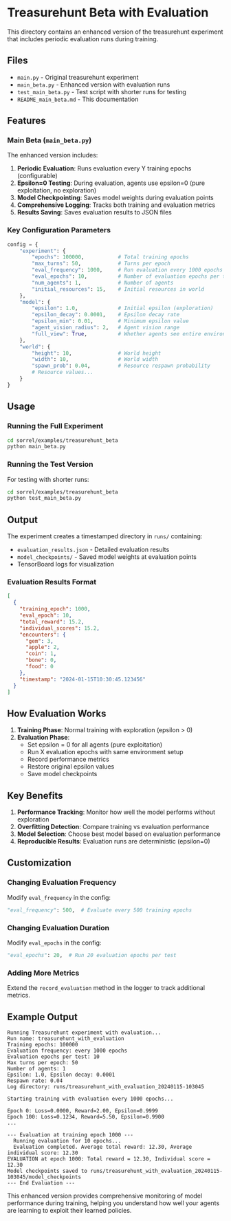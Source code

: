 # Treasurehunt Beta with Evaluation

This directory contains an enhanced version of the treasurehunt experiment that includes periodic evaluation runs during training.

## Files

- `main.py` - Original treasurehunt experiment
- `main_beta.py` - Enhanced version with evaluation runs
- `test_main_beta.py` - Test script with shorter runs for testing
- `README_main_beta.md` - This documentation

## Features

### Main Beta (`main_beta.py`)

The enhanced version includes:

1. **Periodic Evaluation**: Runs evaluation every Y training epochs (configurable)
2. **Epsilon=0 Testing**: During evaluation, agents use epsilon=0 (pure exploitation, no exploration)
3. **Model Checkpointing**: Saves model weights during evaluation points
4. **Comprehensive Logging**: Tracks both training and evaluation metrics
5. **Results Saving**: Saves evaluation results to JSON files

### Key Configuration Parameters

```python
config = {
    "experiment": {
        "epochs": 100000,           # Total training epochs
        "max_turns": 50,            # Turns per epoch
        "eval_frequency": 1000,     # Run evaluation every 1000 epochs
        "eval_epochs": 10,          # Number of evaluation epochs per test
        "num_agents": 1,            # Number of agents
        "initial_resources": 15,    # Initial resources in world
    },
    "model": {
        "epsilon": 1.0,             # Initial epsilon (exploration)
        "epsilon_decay": 0.0001,    # Epsilon decay rate
        "epsilon_min": 0.01,        # Minimum epsilon value
        "agent_vision_radius": 2,   # Agent vision range
        "full_view": True,          # Whether agents see entire environment
    },
    "world": {
        "height": 10,               # World height
        "width": 10,                # World width
        "spawn_prob": 0.04,         # Resource respawn probability
        # Resource values...
    }
}
```

## Usage

### Running the Full Experiment

```bash
cd sorrel/examples/treasurehunt_beta
python main_beta.py
```

### Running the Test Version

For testing with shorter runs:

```bash
cd sorrel/examples/treasurehunt_beta
python test_main_beta.py
```

## Output

The experiment creates a timestamped directory in `runs/` containing:

- `evaluation_results.json` - Detailed evaluation results
- `model_checkpoints/` - Saved model weights at evaluation points
- TensorBoard logs for visualization

### Evaluation Results Format

```json
[
  {
    "training_epoch": 1000,
    "eval_epoch": 10,
    "total_reward": 15.2,
    "individual_scores": 15.2,
    "encounters": {
      "gem": 3,
      "apple": 2,
      "coin": 1,
      "bone": 0,
      "food": 0
    },
    "timestamp": "2024-01-15T10:30:45.123456"
  }
]
```

## How Evaluation Works

1. **Training Phase**: Normal training with exploration (epsilon > 0)
2. **Evaluation Phase**: 
   - Set epsilon = 0 for all agents (pure exploitation)
   - Run X evaluation epochs with same environment setup
   - Record performance metrics
   - Restore original epsilon values
   - Save model checkpoints

## Key Benefits

1. **Performance Tracking**: Monitor how well the model performs without exploration
2. **Overfitting Detection**: Compare training vs evaluation performance
3. **Model Selection**: Choose best model based on evaluation performance
4. **Reproducible Results**: Evaluation runs are deterministic (epsilon=0)

## Customization

### Changing Evaluation Frequency

Modify `eval_frequency` in the config:

```python
"eval_frequency": 500,  # Evaluate every 500 training epochs
```

### Changing Evaluation Duration

Modify `eval_epochs` in the config:

```python
"eval_epochs": 20,  # Run 20 evaluation epochs per test
```

### Adding More Metrics

Extend the `record_evaluation` method in the logger to track additional metrics.

## Example Output

```
Running Treasurehunt experiment with evaluation...
Run name: treasurehunt_with_evaluation
Training epochs: 100000
Evaluation frequency: every 1000 epochs
Evaluation epochs per test: 10
Max turns per epoch: 50
Number of agents: 1
Epsilon: 1.0, Epsilon decay: 0.0001
Respawn rate: 0.04
Log directory: runs/treasurehunt_with_evaluation_20240115-103045

Starting training with evaluation every 1000 epochs...

Epoch 0: Loss=0.0000, Reward=2.00, Epsilon=0.9999
Epoch 100: Loss=0.1234, Reward=5.50, Epsilon=0.9900
...

--- Evaluation at training epoch 1000 ---
  Running evaluation for 10 epochs...
  Evaluation completed. Average total reward: 12.30, Average individual score: 12.30
EVALUATION at epoch 1000: Total reward = 12.30, Individual score = 12.30
Model checkpoints saved to runs/treasurehunt_with_evaluation_20240115-103045/model_checkpoints
--- End Evaluation ---
```

This enhanced version provides comprehensive monitoring of model performance during training, helping you understand how well your agents are learning to exploit their learned policies.
